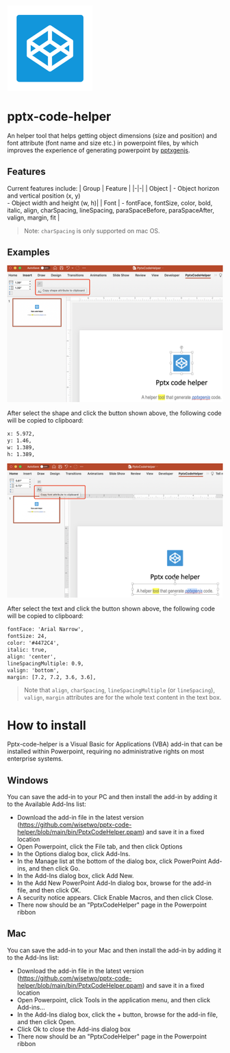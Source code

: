 
![Alt text](img/codepen-square-fill.png?raw=true "pptx-code-helper")

# pptx-code-helper
An helper tool that helps getting object dimensions (size and position) and font attribute (font name and size etc.) in powerpoint files, by which improves the experience of generating powerpoint by [pptxgenjs](https://github.com/gitbrent/PptxGenJS). 

## Features
 Current features include:
 | Group | Feature |
 |-|-|
 | Object | - Object horizon and vertical position (x, y)<br>- Object width and height (w, h)|
 | Font | - fontFace, fontSize, color, bold, italic, align, charSpacing, lineSpacing, paraSpaceBefore, paraSpaceAfter, valign, margin, fit |
 
 > Note: `charSpacing` is only supported on mac OS.
 
## Examples

![Alt text](img/shape-attribute.png?raw=true "shape-attribute")

After select the shape and click the button shown above, the following code will be copied to clipboard:

```
x: 5.972,
y: 1.46,
w: 1.389,
h: 1.389,
```

![Alt text](img/font-attribute.png?raw=true "font-attribute")

After select the text and click the button shown above, the following code will be copied to clipboard:

```
fontFace: 'Arial Narrow',
fontSize: 24,
color: '#4472C4',
italic: true,
align: 'center',
lineSpacingMultiple: 0.9,
valign: 'bottom',
margin: [7.2, 7.2, 3.6, 3.6],
```
> Note that `align`, `charSpacing`, `lineSpacingMultiple` (or `lineSpacing`), `valign`, `margin` attributes are for the whole text content in the text box.

# How to install 
Pptx-code-helper is a Visual Basic for Applications (VBA) add-in that can be installed within Powerpoint, requiring no administrative rights on most enterprise systems.

## Windows
You can save the add-in to your PC and then install the add-in by adding it to the Available Add-Ins list:
- Download the add-in file in the latest version (https://github.com/wisetwo/pptx-code-helper/blob/main/bin/PptxCodeHelper.ppam) and save it in a fixed location
- Open Powerpoint, click the File tab, and then click Options
- In the Options dialog box, click Add-Ins.
- In the Manage list at the bottom of the dialog box, click PowerPoint Add-ins, and then click Go.
- In the Add-Ins dialog box, click Add New.
- In the Add New PowerPoint Add-In dialog box, browse for the add-in file, and then click OK.
- A security notice appears. Click Enable Macros, and then click Close.
- There now should be an "PptxCodeHelper" page in the Powerpoint ribbon

## Mac
You can save the add-in to your Mac and then install the add-in by adding it to the Add-Ins list:
- Download the add-in file in the latest version (https://github.com/wisetwo/pptx-code-helper/blob/main/bin/PptxCodeHelper.ppam) and save it in a fixed location
- Open Powerpoint, click Tools in the application menu, and then click Add-ins...
- In the Add-Ins dialog box, click the + button, browse for the add-in file, and then click Open.
- Click Ok to close the Add-ins dialog box
- There now should be an "PptxCodeHelper" page in the Powerpoint ribbon
